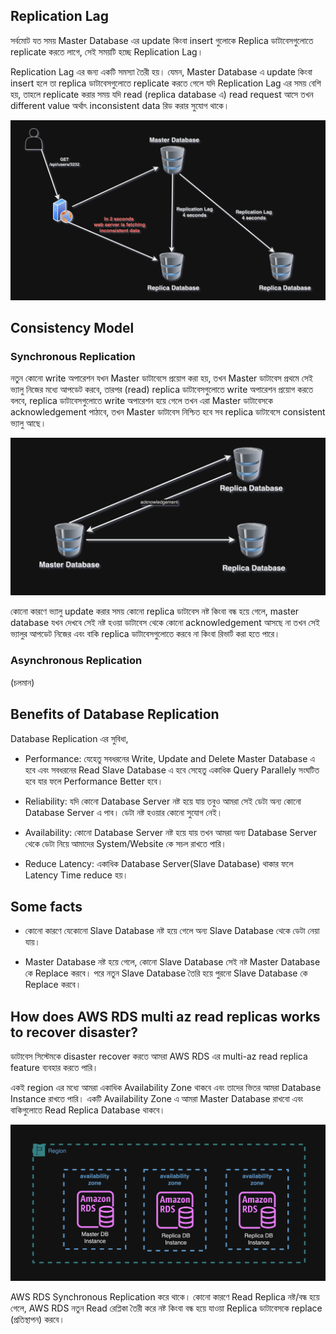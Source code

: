 ## Replication Lag

সর্বমোট যত সময় Master Database এর update কিংবা insert গুলোকে Replica ডাটাবেসগুলোতে replicate করতে লাগে, সেই সময়টি হচ্ছে Replication Lag।

Replication Lag এর জন্য একটি সমস্যা তৈরী হয়। যেমন, Master Database এ update কিংবা insert হলে তা replica ডাটাবেসগুলোতে replicate করতে গেলে যদি Replication Lag এর সময় বেশি হয়, তাহলে replicate করার সময় যদি read (replica database এ) read request আসে তখন different value অর্থাৎ inconsistent data রিড করার সুযোগ থাকে। 

<p align="center">
  <img src="./images/db-replication-1.png" alt="replication">
</p>

## Consistency Model

### Synchronous Replication

নতুন কোনো write অপারেশন যখন Master ডাটাবেসে প্রয়োগ করা হয়, তখন Master ডাটাবেস প্রথমে সেই ভ্যালু নিজের মধ্যে আপডেট করবে, তারপর (read) replica ডাটাবেসগুলোতে write অপারেশন প্রয়োগ করতে বলবে, replica ডাটাবেসগুলোতে write অপারেশন হয়ে গেলে তখন এরা Master ডাটাবেসকে acknowledgement পাঠাবে, তখন Master ডাটাবেস নিশ্চিত হবে সব replica ডাটাবেসে consistent ভ্যালু আছে।

<p align="center">
  <img src="./images/db-replication-2.png" alt="replication">
</p>

কোনো কারণে ভ্যালু update করার সময় কোনো replica ডাটাবেস নষ্ট কিংবা বন্ধ হয়ে গেলে, master database যখন দেখবে সেই নষ্ট হওয়া ডাটাবেস থেকে কোনো acknowledgement আসছে না তখন সেই ভ্যালুর আপডেট নিজের এবং বাকি replica ডাটাবেসগুলোতে করবে না কিংবা রিভার্ট করা হতে পারে।

### Asynchronous Replication

(চলমান)

## Benefits of Database Replication

Database Replication এর সুবিধা,

- Performance: যেহেতু সবধরনের Write, Update and Delete Master Database এ হবে এবং সবধরনের Read Slave Database এ হবে সেহেতু একাধিক Query Parallely সংঘটিত হবে যার ফলে Performance Better হবে। 

- Reliability: যদি কোনো Database Server নষ্ট হয়ে যায় তবুও আমরা সেই ডেটা অন্য কোনো Database Server এ পাব। ডেটা নষ্ট হওয়ার কোনো সুযোগ নেই।

- Availability: কোনো Database Server নষ্ট হয়ে যায় তখন আমরা অন্য Database Server থেকে ডেটা নিয়ে আমাদের System/Website কে সচল রাখতে পারি।

- Reduce Latency: একাধিক Database Server(Slave Database) থাকার ফলে Latency Time reduce হয়। 

## Some facts

- কোনো কারণে যেকোনো Slave Database নষ্ট হয়ে গেলে অন্য Slave Database থেকে ডেটা নেয়া যায়।

- Master Database নষ্ট হয়ে গেলে, কোনো Slave Database সেই নষ্ট Master Database কে Replace করবে। পরে নতুন Slave Database তৈরি হয়ে পুরনো Slave Database কে Replace করবে।

## How does AWS RDS multi az read replicas works to recover disaster?

ডাটাবেস সিস্টেমকে disaster recover করতে আমরা AWS RDS এর multi-az read replica feature ব্যবহার করতে পারি। 

একই region এর মধ্যে আমরা একাধিক Availability Zone থাকবে এবং তাদের ভিতর আমরা Database Instance রাখতে পারি। একটি Availability Zone এ আমরা Master Database রাখবো এবং বাকিগুলোতে Read Replica Database থাকবে। 

<p align="center">
  <img src="./images/db-replication-3.png" alt="replication">
</p>

AWS RDS Synchronous Replication করে থাকে। কোনো কারণে Read Replica নষ্ট/বন্ধ হয়ে গেলে, AWS RDS নতুন Read রেপ্লিকা তৈরী করে নষ্ট কিংবা বন্ধ হয়ে যাওয়া Replica ডাটাবেসকে replace (প্রতিস্থাপন) করবে। 